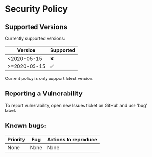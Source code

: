 # Security Policy

## Supported Versions

Currently supported versions:

|    Version   | Supported          |
| ------------ | ------------------ |
| <2020-05-15  | :x:                |
| >=2020-05-15 | :white_check_mark: |

Current policy is only support latest version.

## Reporting a Vulnerability

To report vulnerability, open new Issues ticket on GitHub and use 'bug' label.

## Known bugs:

Priority | Bug | Actions to reproduce
-------- | --- | --------------------
None | None | None
